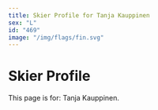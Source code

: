 ```yaml
---
title: Skier Profile for Tanja Kauppinen
sex: "L"
id: "469"
image: "/img/flags/fin.svg" 
---
```


# Skier Profile

This page is for: Tanja Kauppinen.
    